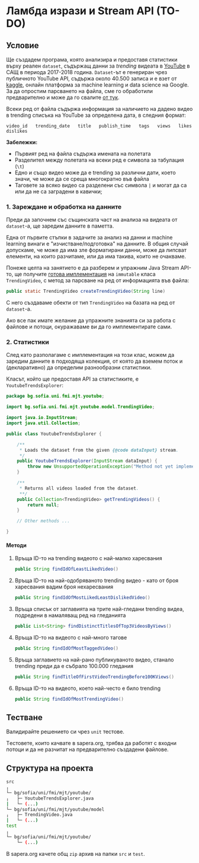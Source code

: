 # Ламбда изрази и Stream API (TO-DO)

## Условие

Ще създадем програма, която анализира и предоставя статистики върху реален `dataset`, съдържащ данни за *trending* видеата в [YouTube](https://www.youtube.com/) в САЩ в периода 2017-2018 година. `Dataset`-ът е генериран чрез публичното YouTube API, съдържа около 40.500 записа и е взет от [kaggle](https://www.kaggle.com/datasnaek/youtube-new/version/115#USvideos.csv), онлайн платформа за machine learning и data science на Google. За да опростим парсването на файла, сме го обработили предварително и може да го свалите [от тук](./resources/USvideos.txt).

Всеки ред от файла съдържа информация за наличието на дадено видео в trending списъка на YouTube за определена дата, в следния формат:

`video_id   trending_date   title   publish_time   tags   views   likes   dislikes`

**Забележки:**

- Първият ред на файла съдържа имената на полетата
- Разделител между полетата на всеки ред е символа за табулация (`\t`)
- Едно и също видео може да е trending за различни дати, което значи, че може да се среща многократно във файла
- Таговете за всяко видео са разделени със символа `|` и могат да са или да не са заградени в кавички;

### 1. Зареждане и обработка на данните

Преди да започнем със същинската част на анализа на видеата от `dataset`-a, ще заредим данните в паметта.

Една от първите стъпки в задачите за анализ на данни и machine learning винаги е "изчистване/подготовка" на данните. В общия случай допускаме, че може да има зле форматирани данни, може да липсват елементи, на които разчитаме, или да има такива, които не очакваме.

Понеже целта на занятието е да разберем и упражним Java Stream API-то, ще получите [готова имплементация](./resources/TrendingVideo.java) на `immutable` класа `TrendingVideo`, с метод за парсване на ред от информацията във файла:

```java
public static TrendingVideo createTrendingVideo(String line)
```

С него създаваме обекти от тип `TrendingVideo` на базата на ред от `dataset`-a.

Ако все пак имате желание да упражните знанията си за работа с файлове и потоци, окуражаваме ви да го имплементирате сами.

### 2. Статистики

След като разполагаме с имплементация на този клас, можем да заредим данните в подходяща колекция, от която да вземем поток и (декларативно) да определим разнообразни статистики.

Класът, който ще предоставя API за статистиките, е `YoutubeTrendsExplorer`:

``` java
package bg.sofia.uni.fmi.mjt.youtube;

import bg.sofia.uni.fmi.mjt.youtube.model.TrendingVideo;

import java.io.InputStream;
import java.util.Collection;

public class YoutubeTrendsExplorer {

    /**
     * Loads the dataset from the given {@code dataInput} stream.
     */
    public YoutubeTrendsExplorer(InputStream dataInput) {
        throw new UnsupportedOperationException("Method not yet implemented");
    }

    /**
     * Returns all videos loaded from the dataset.
     **/
    public Collection<TrendingVideo> getTrendingVideos() {
        return null;
    }

    // Other methods ...

}
```

#### Методи

1. Връща ID-то на trending видеото с най-малко харесвания

    ``` java
    public String findIdOfLeastLikedVideo()
    ```

2. Връща ID-то на най-одобряваното trending видео - като от броя харесвания вадим броя нехаресвания

    ``` java
    public String findIdOfMostLikedLeastDislikedVideo()
    ```

3. Връща списък от заглавията на трите най-гледани trending видеа, подредени в намаляващ ред на гледанията

    ``` java
    public List<String> findDistinctTitlesOfTop3VideosByViews()
    ```
4. Връща ID-то на видеото с най-много тагове

    ``` java
    public String findIdOfMostTaggedVideo()
    ```

5. Връща заглавието на най-рано публикуваното видео, станало trending преди да е събрало 100.000 гледания

    ``` java
    public String findTitleOfFirstVideoTrendingBefore100KViews()
    ```

6. Връща ID-то на видеото, което най-често е било trending

    ``` java
    public String findIdOfMostTrendingVideo()
    ```

## Тестване

Валидирайте решението си чрез `unit` тестове.

Tестовете, които качвате в sapera.org, трябва да работят с входни потоци и да не разчитат на предварително създадени файлове.

## Структура на проекта

```bash
src
╷
└─ bg/sofia/uni/fmi/mjt/youtube/
╷   ├─ YoutubeTrendsExplorer.java
|   └─ (...)
└─ bg/sofia/uni/fmi/mjt/youtube/model
╷   ├─ TrendingVideo.java
|   └─ (...)
test
╷
└─ bg/sofia/uni/fmi/mjt/youtube/
    └─ (...)
```

В sapera.org качете общ `zip` архив на папки `src` и `test`.